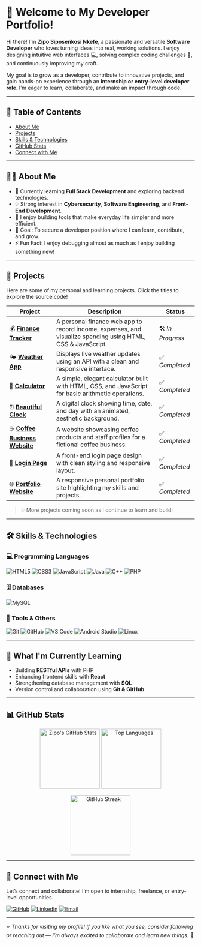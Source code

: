 # 👋 Welcome to My Developer Portfolio!

Hi there! I'm **Zipo Siposenkosi Nkefe**, a passionate and versatile **Software Developer** who loves turning ideas into real, working solutions. I enjoy designing intuitive web interfaces 💻, solving complex coding challenges 🧠, and continuously improving my craft.  

My goal is to grow as a developer, contribute to innovative projects, and gain hands-on experience through an **internship or entry-level developer role**. I’m eager to learn, collaborate, and make an impact through code.

---

## 🚀 Table of Contents
- [About Me](#-about-me)
- [Projects](#-projects)
- [Skills & Technologies](#-skills--technologies)
- [GitHub Stats](#-github-stats)
- [Connect with Me](#-connect-with-me)

---

## 👨‍💻 About Me

- 🌱 Currently learning **Full Stack Development** and exploring backend technologies.  
- 💡 Strong interest in **Cybersecurity**, **Software Engineering**, and **Front-End Development**.  
- 💬 I enjoy building tools that make everyday life simpler and more efficient.  
- 🎯 Goal: To secure a developer position where I can learn, contribute, and grow.  
- ⚡ Fun Fact: I enjoy debugging almost as much as I enjoy building something new!  

---

## 🧩 Projects

Here are some of my personal and learning projects. Click the titles to explore the source code!

| Project | Description | Status |
|----------|--------------|--------|
| 💰 [**Finance Tracker**](https://github.com/elGuapoTheMainCharacter/finance-tracker) | A personal finance web app to record income, expenses, and visualize spending using HTML, CSS & JavaScript. | 🛠️ *In Progress* |
| 🌤️ [**Weather App**](https://github.com/elGuapoTheMainCharacter/weather-app) | Displays live weather updates using an API with a clean and responsive interface. | ✅ *Completed* |
| 🧮 [**Calculator**](https://github.com/elGuapoTheMainCharacter/calculator) | A simple, elegant calculator built with HTML, CSS, and JavaScript for basic arithmetic operations. | ✅ *Completed* |
| ⏰ [**Beautiful Clock**](https://github.com/elGuapoTheMainCharacter/beautiful-clock) | A digital clock showing time, date, and day with an animated, aesthetic background. | ✅ *Completed* |
| ☕ [**Coffee Business Website**](https://github.com/elGuapoTheMainCharacter/cofee-business-website) | A website showcasing coffee products and staff profiles for a fictional coffee business. | ✅ *Completed* |
| 🔐 [**Login Page**](https://github.com/elGuapoTheMainCharacter/login-page) | A front-end login page design with clean styling and responsive layout. | ✅ *Completed* |
| 🌐 [**Portfolio Website**](https://github.com/elGuapoTheMainCharacter/portfolio-website) | A responsive personal portfolio site highlighting my skills and projects. | ✅ *Completed* |

> 💡 More projects coming soon as I continue to learn and build!

---

## 🛠️ Skills & Technologies

### 💻 Programming Languages
![HTML5](https://img.shields.io/badge/HTML5-E34F26?style=for-the-badge&logo=html5&logoColor=white)
![CSS3](https://img.shields.io/badge/CSS3-1572B6?style=for-the-badge&logo=css3&logoColor=white)
![JavaScript](https://img.shields.io/badge/JavaScript-F7E018?style=for-the-badge&logo=javascript&logoColor=black)
![Java](https://img.shields.io/badge/Java-007396?style=for-the-badge&logo=java&logoColor=white)
![C++](https://img.shields.io/badge/C++-00599C?style=for-the-badge&logo=cplusplus&logoColor=white)
![PHP](https://img.shields.io/badge/PHP-777BB4?style=for-the-badge&logo=php&logoColor=white)

### 🗄️ Databases
![MySQL](https://img.shields.io/badge/SQL-4479A1?style=for-the-badge&logo=mysql&logoColor=white)

### 🧰 Tools & Others
![Git](https://img.shields.io/badge/Git-F05032?style=for-the-badge&logo=git&logoColor=white)
![GitHub](https://img.shields.io/badge/GitHub-181717?style=for-the-badge&logo=github&logoColor=white)
![VS Code](https://img.shields.io/badge/VS_Code-007ACC?style=for-the-badge&logo=visualstudiocode&logoColor=white)
![Android Studio](https://img.shields.io/badge/Android_Studio-3DDC84?style=for-the-badge&logo=androidstudio&logoColor=white)
![Linux](https://img.shields.io/badge/Linux-FCC624?style=for-the-badge&logo=linux&logoColor=black)

---

## 🌱 What I'm Currently Learning
- Building **RESTful APIs** with PHP  
- Enhancing frontend skills with **React**  
- Strengthening database management with **SQL**  
- Version control and collaboration using **Git & GitHub**

---

## 📊 GitHub Stats

<p align="center">
  <img src="https://github-readme-stats.vercel.app/api?username=elGuapoTheMainCharacter&show_icons=true&theme=tokyonight" alt="Zipo's GitHub Stats" height="160" />
  <img src="https://github-readme-stats.vercel.app/api/top-langs/?username=elGuapoTheMainCharacter&layout=compact&theme=tokyonight" alt="Top Languages" height="160" />
</p>

<p align="center">
  <img src="https://github-readme-streak-stats.herokuapp.com/?user=elGuapoTheMainCharacter&theme=tokyonight" alt="GitHub Streak" height="160" />
</p>

---

## 🤝 Connect with Me

Let’s connect and collaborate! I’m open to internship, freelance, or entry-level opportunities.

[![GitHub](https://img.shields.io/badge/GitHub-000?style=for-the-badge&logo=github&logoColor=white)](https://github.com/elGuapoTheMainCharacter)
[![LinkedIn](https://img.shields.io/badge/LinkedIn-0077B5?style=for-the-badge&logo=linkedin&logoColor=white)](https://linkedin.com/in/ziponkefe)
[![Email](https://img.shields.io/badge/Email-isaacnkefe@gmail.com-D14836?style=for-the-badge&logo=gmail&logoColor=white)](mailto:isaacnkefe@gmail.com)

---

⭐ *Thanks for visiting my profile! If you like what you see, consider following or reaching out — I’m always excited to collaborate and learn new things.* 🚀
